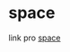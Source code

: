 # space
 
link pro <a href="https://31lero31perih31.github.io/space/space/space.html" target="_blank">space</a>
